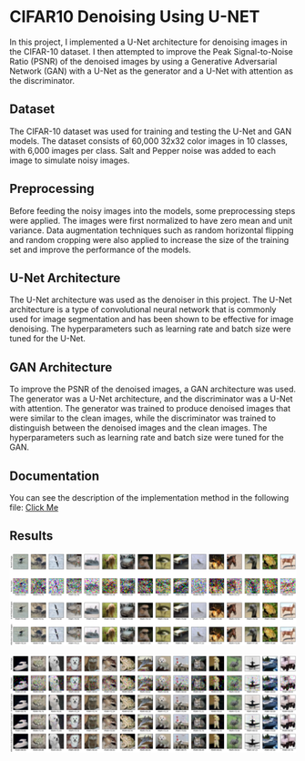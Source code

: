 
# CIFAR10 Denoising Using U-NET
In this project, I implemented a U-Net architecture for denoising images in the CIFAR-10 dataset. I then attempted to improve the Peak Signal-to-Noise Ratio (PSNR) of the denoised images by using a Generative Adversarial Network (GAN) with a U-Net as the generator and a U-Net with attention as the discriminator.



## Dataset

The CIFAR-10 dataset was used for training and testing the U-Net and GAN models. The dataset consists of 60,000 32x32 color images in 10 classes, with 6,000 images per class. Salt and Pepper noise was added to each image to simulate noisy images.


## Preprocessing

Before feeding the noisy images into the models, some preprocessing steps were applied. The images were first normalized to have zero mean and unit variance. Data augmentation techniques such as random horizontal flipping and random cropping were also applied to increase the size of the training set and improve the performance of the models.

## U-Net Architecture
The U-Net architecture was used as the denoiser in this project. The U-Net architecture is a type of convolutional neural network that is commonly used for image segmentation and has been shown to be effective for image denoising. The hyperparameters such as learning rate and batch size were tuned for the U-Net.

## GAN Architecture
To improve the PSNR of the denoised images, a GAN architecture was used. The generator was a U-Net architecture, and the discriminator was a U-Net with attention. The generator was trained to produce denoised images that were similar to the clean images, while the discriminator was trained to distinguish between the denoised images and the clean images. The hyperparameters such as learning rate and batch size were tuned for the GAN.
## Documentation

You can see the description of the implementation method in the following file:
[Click Me](https://github.com/kiananvari/CIFAR10-Denoising-Using-UNET/raw/main/Documentation.pdf)


## Results

![App Screenshot](https://github.com/kiananvari/CIFAR10-Denoising-Using-UNET/blob/main/Results/1.png)

![App Screenshot](https://github.com/kiananvari/CIFAR10-Denoising-Using-UNET/blob/main/Results/2.png)

